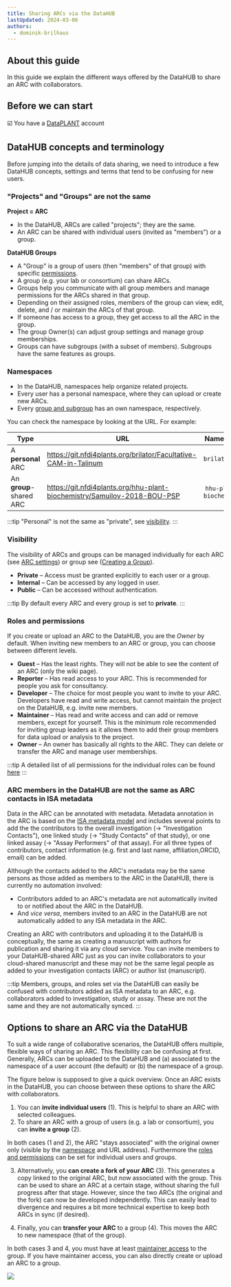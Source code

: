 ```yaml
---
title: Sharing ARCs via the DataHUB
lastUpdated: 2024-03-06
authors:
  - dominik-brilhaus
---
```


## About this guide

In this guide we explain the different ways offered by the DataHUB to share an ARC with collaborators.

## Before we can start

:ballot_box_with_check: You have a [DataPLANT](https://register.nfdi4plants.org) account

## DataHUB concepts and terminology

Before jumping into the details of data sharing, we need to introduce a few DataHUB concepts, settings and terms that tend to be confusing for new users.

### "Projects" and "Groups" are not the same

**Project = ARC**

- In the DataHUB, ARCs are called "projects"; they are the same.
- An ARC can be shared with individual users (invited as "members") or a group.

**DataHUB Groups**

- A "Group" is a group of users (then "members" of that group) with specific [permissions](#roles-and-permissions).
- A group (e.g. your lab or consortium) can share ARCs.
- Groups help you communicate with all group members and manage permissions for the ARCs shared in that group.
- Depending on their assigned roles, members of the group can view, edit, delete, and / or maintain the ARCs of that group.
- If someone has access to a group, they get access to all the ARC in the group.
- The group Owner(s) can adjust group settings and manage group memberships.
- Groups can have subgroups (with a subset of members). Subgroups have the same features as groups.  

### Namespaces

- In the DataHUB, namespaces help organize related projects.
- Every user has a personal namespace, where they can upload or create new ARCs.
- Every [group and subgroup](#datahub-groups) has an own namespace, respectively.

You can check the namespace by looking at the URL. For example:

<div class="table-container">

Type | URL | Namespace
--- | --- | ---
A **personal** ARC | https://git.nfdi4plants.org/brilator/Facultative-CAM-in-Talinum | `brilator` 
An **group**-shared ARC | https://git.nfdi4plants.org/hhu-plant-biochemistry/Samuilov-2018-BOU-PSP | `hhu-plant-biochemistry`

</div>

:::tip
"Personal" is not the same as "private", see [visibility](#visibility).
:::

### Visibility

The visibility of ARCs and groups can be managed individually for each ARC (see [ARC settings](../datahub-arc-settings)) or group see ([Creating a Group](../datahub-group-create)).

- **Private** &ndash; Access must be granted explicitly to each user or a group.
- **Internal** &ndash; Can be accessed by any logged in user.
- **Public** &ndash; Can be accessed without authentication.  

:::tip
By default every ARC and every group is set to **private**.
:::

### Roles and permissions

If you create or upload an ARC to the DataHUB, you are the *Owner* by default.
When inviting new members to an ARC or group, you can choose between different levels.

- **Guest** &ndash; Has the least rights. They will not be able to see the content of an ARC (only the wiki page).
- **Reporter** &ndash; Has read access to your ARC. This is recommended for people you ask for consultancy.
- **Developer** &ndash; The choice for most people you want to invite to your ARC. Developers have read and write access, but cannot maintain the project on the DataHUB, e.g. invite new members.
- **Maintainer** &ndash; Has read and write access and can add or remove members, except for yourself. This is the minimum role recommended for inviting group leaders as it allows them to add their group members for data upload or analysis to the project.
- **Owner** &ndash; An owner has basically all rights to the ARC. They can delete or transfer the ARC and manage user memberships.

:::tip
A detailed list of all permissions for the individual roles can be found [here](https://docs.gitlab.com/ee/user/permissions.html)
:::

### ARC members in the DataHUB are not the same as ARC contacts in ISA metadata

<!-- TODO dead link -->

Data in the ARC can be annotated with metadata. Metadata annotation in the ARC is based on the [ISA metadata model](./isa_FileTypes.html) and includes several points to add the the contributors to the overall investigation (&rarr; "Investigation Contacts"), one linked study (&rarr; "Study Contacts" of that study), or one linked assay (&rarr; "Assay Performers" of that assay). For all three types of contributors, contact information (e.g. first and last name, affiliation,ORCID, email) can be added.

Although the contacts added to the ARC's metadata may be the same persons as those added as members to the ARC in the DataHUB, there is currently no automation involved:

- Contributors added to an ARC's metadata are not automatically invited to or notified about the ARC in the DataHUB.
- And *vice versa*, members invited to an ARC in the DataHUB are not automatically added to any ISA metadata in the ARC.

Creating an ARC with contributors and uploading it to the DataHUB is conceptually, the same as creating a manuscript with authors for publication and sharing it via any cloud service. You can invite members to your DataHUB-shared ARC just as you can invite collaborators to your cloud-shared manuscript and these may not be the same legal people as added to your investigation contacts (ARC) or author list (manuscript).

:::tip
Members, groups, and roles set via the DataHUB can easily be confused with contributors added as ISA metadata to an ARC, e.g. collaborators added to investigation, study or assay. These are not the same and they are not automatically synced.
:::

## Options to share an ARC via the DataHUB

To suit a wide range of collaborative scenarios, the DataHUB offers multiple, flexible ways of sharing an ARC.
This flexibility can be confusing at first. Generally, ARCs can be uploaded to the DataHUB and (a) associated to the namespace of a user account (the default) or (b) the namespace of a group.

The figure below is supposed to give a quick overview. Once an ARC exists in the DataHUB, you can choose between these options to share the ARC with collaborators.

1. You can **invite individual users** (1). This is helpful to share an ARC with selected colleagues.
2. To share an ARC with a group of users (e.g. a lab or consortium), you can **invite a group** (2).

In both cases (1 and 2), the ARC "stays associated" with the original owner only (visible by the [namespace](#namespaces) and URL address). Furthermore the [roles and permissions](#roles-and-permissions) can be set for individual users and groups.

3. Alternatively, you **can create a fork of your ARC** (3). This generates a copy linked to the original ARC, but now associated with the group. This can be used to share an ARC at a certain stage, without sharing the full progress after that stage. However, since the two ARCs (the original and the fork) can now be developed independently. This can easily lead to divergence and requires a bit more technical expertise to keep both ARCs in sync (if desired).

4. Finally, you can **transfer your ARC** to a group (4). This moves the ARC to new namespace (that of the group).

In both cases 3 and 4, you must have at least [maintainer access](#roles-and-permissions) to the group.
If you have maintainer access, you can also directly create or upload an ARC to a group.

![](@images/datahub/arc-sharing.drawio.png)